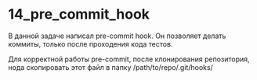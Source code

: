 # 14_pre_commit_hook

В данной задаче написал pre-commit hook. Он позволяет делать коммиты, только после проходения кода тестов.

Для корректной работы pre-commit, после клонирования репозитория, нода скопировать этот файл в папку /path/to/repo/.git/hooks/